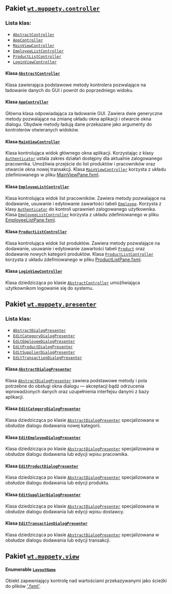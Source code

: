 ## Pakiet [`wt.muppety.controller`](../../src/main/java/wt/muppety/controller)

### Lista klas:

* [`AbstractController`](../../src/main/java/wt/muppety/controller/AbstractController.java)
* [`AppController`](../../src/main/java/wt/muppety/controller/AppController.java)
* [`MainViewController`](../../src/main/java/wt/muppety/controller/MainViewController.java)
* [`EmployeeListController`](../../src/main/java/wt/muppety/controller/EmployeeListController.java)
* [`ProductListController`](../../src/main/java/wt/muppety/controller/ProductListController.java)
* [`LoginViewController`](../../src/main/java/wt/muppety/controller/LoginViewController.java)

#### Klasa [`AbstractController`](../../src/main/java/wt/muppety/controller/AbstractController.java)

Klasa zawierająca podstawowe metody kontrolera pozwalające na ładowanie danych do GUI i powrót do poprzedniego widoku.

#### Klasa [`AppController`](../../src/main/java/wt/muppety/controller/AppController.java)

Główna klasa odpowiadająca za ładowanie GUI. Zawiera dwie generyczne metody pozwalające na zmianę układu okna aplikacji
i otwarcie okna dialogu. Obydwie metody ładują dane przekazane jako argumenty do kontrolerów otwieranych widoków.

#### Klasa [`MainViewController`](../../src/main/java/wt/muppety/controller/MainViewController.java)

Klasa kontrolująca widok głównego okna aplikacji. Korzystając z klasy [`Authenticator`](../authentication/README.md)
ustala zakres działań dostępny dla aktualnie zalogowanego pracownika. Umożliwia przejście do list produktów i
pracowników oraz otwarcie okna nowej transakcji. Klasa
[`MainViewController`](../../src/main/java/wt/muppety/controller/MainViewController.java)
korzysta z układu zdefiniowanego w pliku [MainViewPane.fxml](../../src/main/resources/view/MainViewPane.fxml).

#### Klasa [`EmployeeListController`](../../src/main/java/wt/muppety/controller/EmployeeListController.java)

Klasa kontrolująca widok list pracowników. Zawiera metody pozwalające na dodawanie, usuwanie i edytowanie zawartości
tabeli [`Employee`](../persistence/README.md). Korzysta z klasy [`Authenticator`](../authentication/README.md)
do kontroli uprawnień zalogowanego użytkownika. Klasa
[`EmployeeListController`](../../src/main/java/wt/muppety/controller/EmployeeListController.java)
korzysta z układu zdefiniowanego w pliku [EmployeeListPane.fxml](../../src/main/resources/view/EmployeeListPane.fxml).

#### Klasa [`ProductListController`](../../src/main/java/wt/muppety/controller/ProductListController.java)

Klasa kontrolująca widok list produktów. Zawiera metody pozwalające na dodawanie, usuwanie i edytowanie zawartości
tabeli [`Product`](../persistence/README.md) oraz dodawanie nowych kategorii produktów. Klasa
[`ProductListController`](../../src/main/java/wt/muppety/controller/ProductListController.java)
korzysta z układu zdefiniowanego w pliku [ProductListPane.fxml](../../src/main/resources/view/ProductListPane.fxml).

#### Klasa [`LoginViewController`](../../src/main/java/wt/muppety/controller/LoginViewController.java)

Klasa dziedzicząca po klasie
[`AbstractController`](../../src/main/java/wt/muppety/controller/AbstractController.java)
umożliwiająca użytkownikom logowanie się do systemu.

## Pakiet [`wt.muppety.presenter`](../../src/main/java/wt/muppety/presenter)

### Lista klas:

* [`AbstractDialogPresenter`](../../src/main/java/wt/muppety/presenter/AbstractDialogPresenter.java)
* [`EditCategoryDialogPresenter`](../../src/main/java/wt/muppety/presenter/EditCategoryDialogPresenter.java)
* [`EditEmployeeDialogPresenter`](../../src/main/java/wt/muppety/presenter/EditEmployeeDialogPresenter.java)
* [`EditProductDialogPresenter`](../../src/main/java/wt/muppety/presenter/EditProductDialogPresenter.java)
* [`EditSupplierDialogPresenter`](../../src/main/java/wt/muppety/presenter/EditSupplierDialogPresenter.java)
* [`EditTransactionDialogPresenter`](../../src/main/java/wt/muppety/presenter/EditTransactionDialogPresenter.java)

#### Klasa [`AbstractDialogPresenter`](../../src/main/java/wt/muppety/presenter/AbstractDialogPresenter.java)

Klasa [`AbstractDialogPresenter`](../../src/main/java/wt/muppety/presenter/AbstractDialogPresenter.java) zawiera
podstawowe metody i pola potrzebne do obsługi okna dialogu — akceptacji bądź odrzucenia wprowadzonych danych oraz
uzupełnienia interfejsu danymi z bazy aplikacji.

#### Klasa [`EditCategoryDialogPresenter`](../../src/main/java/wt/muppety/presenter/EditCategoryDialogPresenter.java)

Klasa dziedzicząca po klasie
[`AbstractDialogPresenter`](../../src/main/java/wt/muppety/presenter/AbstractDialogPresenter.java)
specjalizowana w obsłudze dialogu dodawania nowej kategorii.

#### Klasa [`EditEmployeeDialogPresenter`](../../src/main/java/wt/muppety/presenter/EditEmployeeDialogPresenter.java)

Klasa dziedzicząca po klasie
[`AbstractDialogPresenter`](../../src/main/java/wt/muppety/presenter/AbstractDialogPresenter.java)
specjalizowana w obsłudze dialogu dodawania lub edycji wpisu pracownika.

#### Klasa [`EditProductDialogPresenter`](../../src/main/java/wt/muppety/presenter/EditProductDialogPresenter.java)

Klasa dziedzicząca po klasie
[`AbstractDialogPresenter`](../../src/main/java/wt/muppety/presenter/AbstractDialogPresenter.java)
specjalizowana w obsłudze dialogu dodawania lub edycji produktu.

#### Klasa [`EditSupplierDialogPresenter`](../../src/main/java/wt/muppety/presenter/EditSupplierDialogPresenter.java)

Klasa dziedzicząca po klasie
[`AbstractDialogPresenter`](../../src/main/java/wt/muppety/presenter/AbstractDialogPresenter.java)
specjalizowana w obsłudze dialogu dodawania lub edycji wpisu dostawcy.

#### Klasa [`EditTransactionDialogPresenter`](../../src/main/java/wt/muppety/presenter/EditTransactionDialogPresenter.java)

Klasa dziedzicząca po klasie
[`AbstractDialogPresenter`](../../src/main/java/wt/muppety/presenter/AbstractDialogPresenter.java)
specjalizowana w obsłudze dialogu dodawania lub edycji transakcji.

## Pakiet [`wt.muppety.view`](../../src/main/java/wt/muppety/view)

#### Enumerable [`LayoutName`](../../src/main/java/wt/muppety/view/LayoutName.java)

Obiekt zapewniający kontrolę nad wartościami przekazywanymi jako ścieżki do plików
['.fxml'](../../src/main/resources/view).